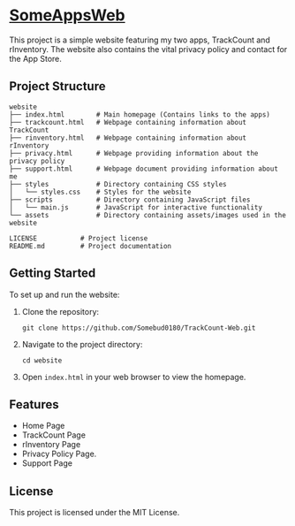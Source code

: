 # [SomeAppsWeb](https://somebud0180.github.io/SomeAppsWeb/index.html)

This project is a simple website featuring my two apps, TrackCount and rInventory. The website also contains the vital privacy policy and contact for the App Store.

## Project Structure

```
website
├── index.html        # Main homepage (Contains links to the apps)
├── trackcount.html   # Webpage containing information about TrackCount
├── rinventory.html   # Webpage containing information about rInventory
├── privacy.html      # Webpage providing information about the privacy policy
├── support.html      # Webpage document providing information about me
├── styles            # Directory containing CSS styles
│   └── styles.css    # Styles for the website
├── scripts           # Directory containing JavaScript files
│   └── main.js       # JavaScript for interactive functionality
└── assets            # Directory containing assets/images used in the website
    
LICENSE           # Project license
README.md         # Project documentation
```

## Getting Started

To set up and run the website:

1. Clone the repository:
   ```
   git clone https://github.com/Somebud0180/TrackCount-Web.git
   ```
2. Navigate to the project directory:
   ```
   cd website
   ```
3. Open `index.html` in your web browser to view the homepage.

## Features

- Home Page
- TrackCount Page
- rInventory Page
- Privacy Policy Page.
- Support Page

## License

This project is licensed under the MIT License.
